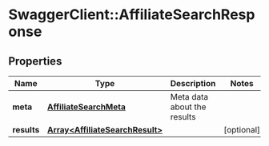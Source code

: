# SwaggerClient::AffiliateSearchResponse

## Properties
Name | Type | Description | Notes
------------ | ------------- | ------------- | -------------
**meta** | [**AffiliateSearchMeta**](AffiliateSearchMeta.md) | Meta data about the results | 
**results** | [**Array&lt;AffiliateSearchResult&gt;**](AffiliateSearchResult.md) |  | [optional] 


